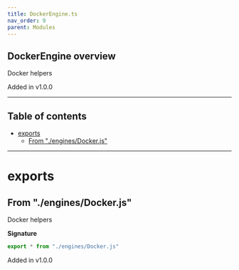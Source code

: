 ```yaml
---
title: DockerEngine.ts
nav_order: 9
parent: Modules
---
```


## DockerEngine overview

Docker helpers

Added in v1.0.0

---

<h2 class="text-delta">Table of contents</h2>

- [exports](#exports)
  - [From "./engines/Docker.js"](#from-enginesdockerjs)

---

# exports

## From "./engines/Docker.js"

Docker helpers

**Signature**

```ts
export * from "./engines/Docker.js"
```

Added in v1.0.0
